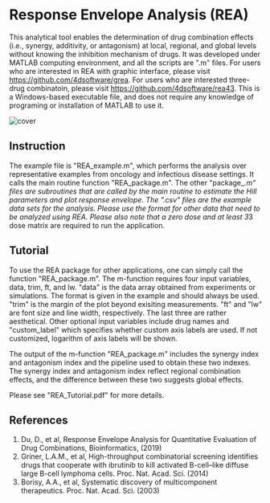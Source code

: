 # Response Envelope Analysis (REA)

This analytical tool enables the determination of drug combination effects (i.e., synergy, additivity, or antagonism) at local, regional, and global levels without knowing the inhibition mechanism of drugs. It was developed under MATLAB computing environment, and all the scripts are ".m" files. For users who are interested in REA with graphic interface, please visit https://github.com/4dsoftware/grea. For users who are interested three-drug combinatoin, please visit https://github.com/4dsoftware/rea43. This is a Windows-based executable file, and does not require any knowledge of programing or installation of MATLAB to use it.

![cover](https://user-images.githubusercontent.com/15344717/32510711-182d3990-c3b7-11e7-9fbc-b1d796fc3706.jpg)

## Instruction

The example file is "REA_example.m", which performs the analysis over representative examples from oncology and infectious disease settings. It calls the main routine function "REA_package.m". The other "package_*.m" files are subroutines that are called by the main routine to estimate the Hill parameters and plot response envelope. The ".csv" files are the example data sets for the analysis. Please use the format for other data that need to be analyzed using REA. Please also note that a zero dose and at least 3*3 dose matrix are required to run the application. 

## Tutorial

To use the REA package for other applications, one can simply call the function "REA_package.m". The m-function requires four input variables, data, trim, ft, and lw. "data" is the data array obtained from experiments or simulations. The format is given in the example and should always be used. "trim" is the margin of the plot beyond exisiting measurements. "ft" and "lw" are font size and line width, respectively. The last three are rather aesthetical. Other optional input variables include drug names and "custom_label" which specifies whether custom axis labels are used. If not customized, logarithm of axis labels will be shown. 

The output of the m-function "REA_package.m" includes the synergy index and antagonism index and the pipeline used to obtain these two indexes. The synergy index and antagonism index reflect regional combination effects, and the difference between these two suggests global effects.

Please see "REA_Tutorial.pdf" for more details.

## References
1. Du, D., et al, Response Envelope Analysis for Quantitative Evaluation of Drug Combinations, Bioinformatics, (2019)
2. Griner, L.A.M., et al, High-throughput combinatorial screening identifies drugs that cooperate with ibrutinib to kill activated B-cell–like diffuse large B-cell lymphoma cells. Proc. Nat. Acad. Sci. (2014)
3. Borisy, A.A., et al, Systematic discovery of multicomponent therapeutics. Proc. Nat. Acad. Sci. (2003)
